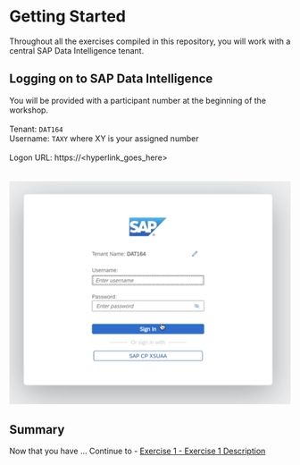 # Getting Started

Throughout all the exercises compiled in this repository, you will work with a central SAP Data Intelligence tenant.

## Logging on to SAP Data Intelligence

You will be provided with a participant number at the beginning of the workshop.<br>
<br>
Tenant: `DAT164` <br>
Username: `TAXY` where XY is your assigned number<br>
<br>
Logon URL: https://<hyperlink_goes_here> <br>
<br>
<br>![](./images/002_login_2.png)

## Summary

Now that you have ... 
Continue to - [Exercise 1 - Exercise 1 Description](../ex1/README.md)
